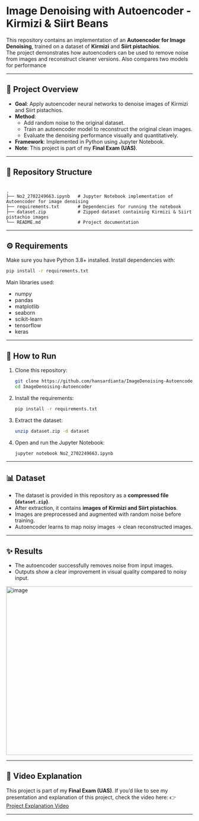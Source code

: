 
# Image Denoising with Autoencoder - Kirmizi & Siirt Beans

This repository contains an implementation of an **Autoencoder for Image Denoising**, trained on a dataset of **Kirmizi** and **Siirt pistachios**.  
The project demonstrates how autoencoders can be used to remove noise from images and reconstruct cleaner versions. Also compares two models for performance

---

## 📌 Project Overview
- **Goal**: Apply autoencoder neural networks to denoise images of Kirmizi and Siirt pistachios.
- **Method**: 
  - Add random noise to the original dataset.
  - Train an autoencoder model to reconstruct the original clean images.
  - Evaluate the denoising performance visually and quantitatively.
- **Framework**: Implemented in Python using Jupyter Notebook.
- **Note**: This project is part of my **Final Exam (UAS)**.

---

## 📂 Repository Structure
```

.
├── No2_2702249663.ipynb   # Jupyter Notebook implementation of Autoencoder for image denoising
├── requirements.txt       # Dependencies for running the notebook
├── dataset.zip            # Zipped dataset containing Kirmizi & Siirt pistachio images
└── README.md              # Project documentation

````

---

## ⚙️ Requirements
Make sure you have Python 3.8+ installed. Install dependencies with:

```bash
pip install -r requirements.txt
````

Main libraries used:

* numpy
* pandas
* matplotlib
* seaborn
* scikit-learn
* tensorflow
* keras

---

## 🚀 How to Run

1. Clone this repository:

   ```bash
   git clone https://github.com/hansardianta/ImageDenoising-Autoencoder.git
   cd ImageDenoising-Autoencoder
   ```
2. Install the requirements:

   ```bash
   pip install -r requirements.txt
   ```
3. Extract the dataset:

   ```bash
   unzip dataset.zip -d dataset
   ```
4. Open and run the Jupyter Notebook:

   ```bash
   jupyter notebook No2_2702249663.ipynb
   ```

---

## 📊 Dataset

* The dataset is provided in this repository as a **compressed file (`dataset.zip`)**.
* After extraction, it contains **images of Kirmizi and Siirt pistachios**.
* Images are preprocessed and augmented with random noise before training.
* Autoencoder learns to map noisy images → clean reconstructed images.

---

## ✨ Results

* The autoencoder successfully removes noise from input images.
* Outputs show a clear improvement in visual quality compared to noisy input.


<img width="873" height="455" alt="image" src="https://github.com/user-attachments/assets/7bb9f890-3307-4794-a768-1d9aaccada98" />


---

## 🎥 Video Explanation

This project is part of my **Final Exam (UAS)**.
If you’d like to see my presentation and explanation of this project, check the video here:
👉 [Project Explanation Video](https://drive.google.com/file/d/15YCGWUgb-UhLw3NUtIAFNBZv5fgmtmwl/view?usp=sharing)

---

